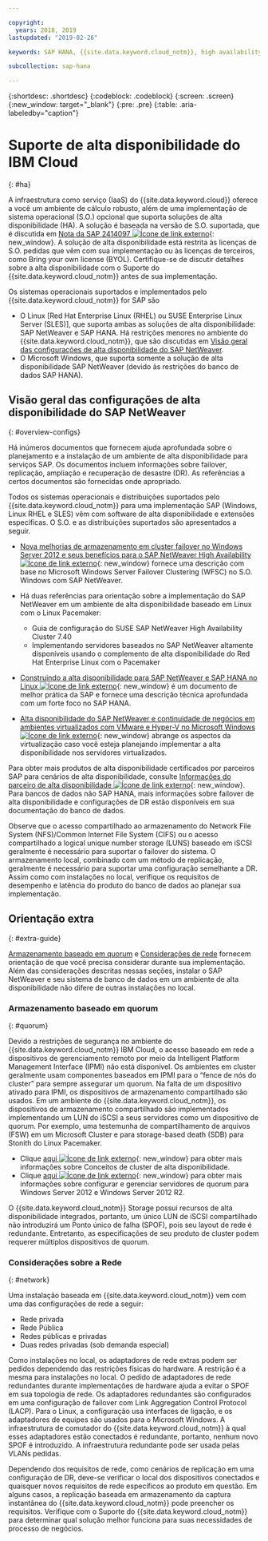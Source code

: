 ```yaml
---

copyright:
  years: 2018, 2019
lastupdated: "2019-02-26"

keywords: SAP HANA, {{site.data.keyword.cloud_notm}}, high availability, highly available, SPOF, VLANs, HA, DR, disaster recovery, SAP NetWeaver

subcollection: sap-hana

---
```


{:shortdesc: .shortdesc}
{:codeblock: .codeblock}
{:screen: .screen}
{:new_window: target="_blank"}
{:pre: .pre}
{:table: .aria-labeledby="caption"}


# Suporte de alta disponibilidade do IBM Cloud
{: #ha}

A infraestrutura como serviço (IaaS) do {{site.data.keyword.cloud}} oferece a você um ambiente de cálculo robusto, além de uma implementação de sistema operacional (S.O.) opcional que suporta soluções de alta disponibilidade (HA). A solução é baseada na versão de S.O. suportada, que é discutida em [Nota da SAP 2414097 ![Ícone de link externo](../../icons/launch-glyph.svg "Ícone de link externo")](https://launchpad.support.sap.com/#/notes/2414097){: new_window}. A solução de alta disponibilidade está restrita às licenças de S.O. pedidas que vêm com sua implementação ou às licenças de terceiros, como Bring your own license (BYOL). Certifique-se de discutir detalhes sobre a alta disponibilidade com o Suporte do {{site.data.keyword.cloud_notm}} antes de sua implementação.

Os sistemas operacionais suportados e implementados pelo {{site.data.keyword.cloud_notm}} for SAP são
* O Linux [Red Hat Enterprise Linux (RHEL) ou SUSE Enterprise Linux Server (SLES)], que suporta ambas as soluções de alta disponibilidade: SAP NetWeaver e SAP HANA. Há restrições menores no ambiente do {{site.data.keyword.cloud_notm}}, que são discutidas em [Visão geral das configurações de alta disponibilidade do SAP NetWeaver](#overview-configs).
* O Microsoft Windows, que suporta somente a solução de alta disponibilidade SAP NetWeaver (devido às restrições do banco de dados SAP HANA).

## Visão geral das configurações de alta disponibilidade do SAP NetWeaver
{: #overview-configs}

Há inúmeros documentos que fornecem ajuda aprofundada sobre o planejamento e a instalação de um ambiente de alta disponibilidade para serviços SAP. Os documentos incluem informações sobre failover, replicação, ampliação e recuperação de desastre (DR). As referências a certos documentos são fornecidas onde apropriado.

Todos os sistemas operacionais e distribuições suportados pelo {{site.data.keyword.cloud_notm}} para uma implementação SAP (Windows, Linux RHEL e SLES) vêm com software de alta disponibilidade e extensões específicas. O S.O. e as distribuições suportados são apresentados a seguir.

* [Nova melhorias de armazenamento em cluster failover no Windows Server 2012 e seus benefícios para o SAP NetWeaver High Availability ![Ícone de link externo](../../icons/launch-glyph.svg "Ícone de link externo")](https://blogs.sap.com/2013/10/16/new-failover-clustering-improvements-in-windows-server-2012-and-its-benefits-for-sap-netweaver-high-availability/){: new_window} fornece uma descrição com base no Microsoft Windows Server Failover Clustering (WFSC) no S.O. Windows com SAP NetWeaver.

* Há duas referências para orientação sobre a implementação do SAP NetWeaver em um ambiente de alta disponibilidade baseado em Linux com o Linux Pacemaker:
  * Guia de configuração do SUSE SAP NetWeaver High Availability Cluster 7.40
  * Implementando servidores baseados no SAP NetWeaver altamente disponíveis usando o complemento de alta disponibilidade do Red Hat Enterprise Linux com o Pacemaker

* [Construindo a alta disponibilidade para SAP NetWeaver e SAP HANA no Linux ![Ícone de link externo](../../icons/launch-glyph.svg "Ícone de link externo")](https://support.sap.com/content/dam/SAAP/SAP_Activate/AGS_70.pdf){: new_window} é um documento de melhor prática da SAP e fornece uma descrição técnica aprofundada com um forte foco no SAP HANA.

* [Alta disponibilidade do SAP NetWeaver e continuidade de negócios em ambientes virtualizados com VMware e Hyper-V no Microsoft Windows ![Ícone de link externo](../../icons/launch-glyph.svg "Ícone de link externo")](https://www.sap.com/documents/2015/07/508b62bc-5b7c-0010-82c7-eda71af511fa.html){: new_window} abrange os aspectos da virtualização caso você esteja planejando implementar a alta disponibilidade nos servidores virtualizados.

Para obter mais produtos de alta disponibilidade certificados por parceiros SAP para cenários de alta disponibilidade, consulte [Informações do parceiro de alta disponibilidade ![Ícone de link externo](../../icons/launch-glyph.svg "Ícone de link externo")](https://wiki.scn.sap.com/wiki/display/SI/High+Availability+Partner+Information){: new_window}.
Para bancos de dados não SAP HANA, mais informações sobre failover de alta disponibilidade e configurações de DR estão disponíveis em sua documentação do banco de dados.

Observe que o acesso compartilhado ao armazenamento do Network File System (NFS)/Common Internet File System (CIFS) ou o acesso compartilhado a logical unique number storage (LUNS) baseado em iSCSI geralmente é necessário para suportar o failover do sistema. O armazenamento local, combinado com um método de replicação, geralmente é necessário para suportar uma configuração semelhante a DR. Assim como com instalações no local, verifique os requisitos de desempenho e latência do produto do banco de dados ao planejar sua implementação.

## Orientação extra
{: #extra-guide}

[Armazenamento baseado em quorum](#quorum) e [Considerações de rede](#network) fornecem orientação de que você precisa considerar durante sua implementação. Além das considerações descritas nessas seções, instalar o SAP NetWeaver e seu sistema de banco de dados em um ambiente de alta disponibilidade não difere de outras instalações no local.

### Armazenamento baseado em quorum
{: #quorum}

Devido a restrições de segurança no ambiente do {{site.data.keyword.cloud_notm}} IBM Cloud, o acesso baseado em rede a dispositivos de gerenciamento remoto por meio da Intelligent Platform Management Interface (IPMI) não está disponível. Os ambientes em cluster geralmente usam componentes baseados em IPMI para o “fence de nós do cluster” para sempre assegurar um quorum. Na falta de um dispositivo ativado para IPMI, os dispositivos de armazenamento compartilhado são usados. Em um ambiente do {{site.data.keyword.cloud_notm}}, os dispositivos de armazenamento compartilhado são implementados implementando um LUN do iSCSI a seus servidores como um dispositivo de quorum. Por exemplo, uma testemunha de compartilhamento de arquivos (FSW) em um Microsoft Cluster e para storage-based death (SDB) para Stonith do Linux Pacemaker.
* Clique [aqui ![Ícone de link externo](../../icons/launch-glyph.svg "Ícone de link externo")](http://linux-ha.org/wiki/Cluster_Concepts){: new_window} para obter mais informações sobre Conceitos de cluster de alta disponibilidade.
* Clique [aqui ![Ícone de link externo](../../icons/launch-glyph.svg "Ícone de link externo")](https://docs.microsoft.com/en-us/windows-server/failover-clustering/manage-cluster-quorum){: new_window} para obter mais informações sobre configurar e gerenciar servidores de quorum para Windows Server 2012 e Windows Server 2012 R2.

O {{site.data.keyword.cloud_notm}} Storage possui recursos de alta disponibilidade integrados, portanto, um único LUN de iSCSI compartilhado não introduzirá um Ponto único de falha (SPOF), pois seu layout de rede é redundante. Entretanto, as especificações de seu produto de cluster podem requerer múltiplos dispositivos de quorum.

### Considerações sobre a Rede
{: #network}

Uma instalação baseada em {{site.data.keyword.cloud_notm}} vem com uma das configurações de rede a seguir:
* Rede privada
* Rede Pública
* Redes públicas e privadas
* Duas redes privadas (sob demanda especial)

Como instalações no local, os adaptadores de rede extras podem ser pedidos dependendo das restrições físicas do hardware. A restrição é a mesma para instalações no local. O pedido de adaptadores de rede redundantes durante implementações de hardware ajuda a evitar o SPOF em sua topologia de rede. Os adaptadores redundantes são configurados em uma configuração de failover com Link Aggregation Control Protocol (LACP). Para o Linux, a configuração usa interfaces de ligação, e os adaptadores de equipes são usados para o Microsoft Windows. A infraestrutura de comutador do {{site.data.keyword.cloud_notm}} à qual esses adaptadores estão conectados é redundante, portanto, nenhum novo SPOF é introduzido. A infraestrutura redundante pode ser usada pelas VLANs pedidas.

Dependendo dos requisitos de rede, como cenários de replicação em uma configuração de DR, deve-se verificar o local dos dispositivos conectados e quaisquer novos requisitos de rede específicos ao produto em questão. Em alguns casos, a replicação baseada em armazenamento da captura instantânea do {{site.data.keyword.cloud_notm}} pode preencher os requisitos. Verifique com o Suporte do {{site.data.keyword.cloud_notm}} para determinar qual solução melhor funciona para suas necessidades de processo de negócios.
